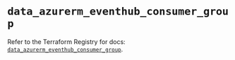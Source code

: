 # `data_azurerm_eventhub_consumer_group`

Refer to the Terraform Registry for docs: [`data_azurerm_eventhub_consumer_group`](https://registry.terraform.io/providers/hashicorp/azurerm/3.88.0/docs/data-sources/eventhub_consumer_group).
